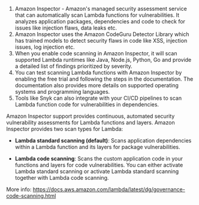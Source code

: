 
1. Amazon Inspector - Amazon's managed security assessment service that can automatically scan Lambda functions for vulnerabilities. It analyzes application packages, dependencies and code to check for issues like injection flaws, data leaks etc.
2. Amazon Inspector uses the Amazon CodeGuru Detector Library which has trained models to detect security flaws in code like XSS, injection issues, log injection etc.
3. When you enable code scanning in Amazon Inspector, it will scan supported Lambda runtimes like Java, Node.js, Python, Go and provide a detailed list of findings prioritized by severity.
4. You can test scanning Lambda functions with Amazon Inspector by enabling the free trial and following the steps in the documentation. The documentation also provides more details on supported operating systems and programming languages.
5. Tools like Snyk can also integrate with your CI/CD pipelines to scan Lambda function code for vulnerabilities in dependencies.

Amazon Inspector support provides continuous, automated security vulnerability assessments for Lambda functions and layers. Amazon Inspector provides two scan types for Lambda:

- **Lambda standard scanning (default)**: Scans application dependencies within a Lambda function and its layers for package vulnerabilities.

- **Lambda code scanning**: Scans the custom application code in your functions and layers for code vulnerabilities. You can either activate Lambda standard scanning or activate Lambda standard scanning together with Lambda code scanning.

More info: 
https://docs.aws.amazon.com/lambda/latest/dg/governance-code-scanning.html

